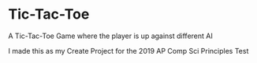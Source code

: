 # Tic-Tac-Toe
A Tic-Tac-Toe Game where the player is up against different AI

I made this as my Create Project for the 2019 AP Comp Sci Principles Test
